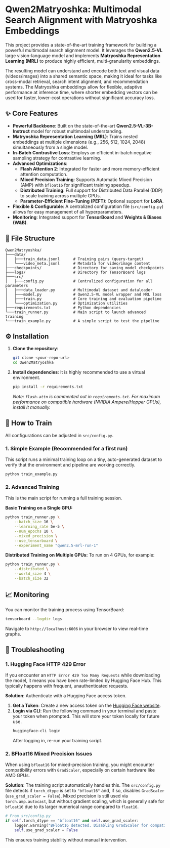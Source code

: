 # Qwen2Matryoshka: Multimodal Search Alignment with Matryoshka Embeddings

This project provides a state-of-the-art training framework for building a powerful multimodal search alignment model. It leverages the **Qwen2.5-VL** large vision-language model and implements **Matryoshka Representation Learning (MRL)** to produce highly efficient, multi-granularity embeddings.

The resulting model can understand and encode both text and visual data (videos/images) into a shared semantic space, making it ideal for tasks like cross-modal retrieval, search intent alignment, and recommendation systems. The Matryoshka embeddings allow for flexible, adaptive performance at inference time, where shorter embedding vectors can be used for faster, lower-cost operations without significant accuracy loss.

## ✨ Core Features

- **Powerful Backbone**: Built on the state-of-the-art **Qwen2.5-VL-3B-Instruct** model for robust multimodal understanding.
- **Matryoshka Representation Learning (MRL)**: Trains nested embeddings at multiple dimensions (e.g., 256, 512, 1024, 2048) simultaneously from a single model.
- **In-Batch Contrastive Loss**: Employs an efficient in-batch negative sampling strategy for contrastive learning.
- **Advanced Optimizations**:
    - **Flash Attention 2**: Integrated for faster and more memory-efficient attention computation.
    - **Mixed Precision Training**: Supports Automatic Mixed Precision (AMP) with `bfloat16` for significant training speedup.
    - **Distributed Training**: Full support for Distributed Data Parallel (DDP) to scale training across multiple GPUs.
    - **Parameter-Efficient Fine-Tuning (PEFT)**: Optional support for **LoRA**.
- **Flexible & Configurable**: A centralized configuration file (`src/config.py`) allows for easy management of all hyperparameters.
- **Monitoring**: Integrated support for **TensorBoard** and **Weights & Biases (W&B)**.

## 📁 File Structure

```
Qwen2Matryoshka/
├───data/
│   ├───train_data.jsonl      # Training pairs (query-target)
│   └───video_meta.jsonl      # Metadata for video/image content
├───checkpoints/              # Directory for saving model checkpoints
├───logs/                     # Directory for TensorBoard logs
├───src/
│   ├───config.py             # Centralized configuration for all parameters
│   ├───data_loader.py        # Multimodal dataset and dataloader
│   ├───model.py              # Qwen2.5-VL model wrapper and MRL loss
│   ├───train.py              # Core training and evaluation pipeline
│   └───optimization.py       # Optimization utilities
├───requirements.txt          # Python dependencies
└───train_runner.py           # Main script to launch advanced training
└───train_example.py          # A simple script to test the pipeline
```

## ⚙️ Installation

1.  **Clone the repository**:
    ```bash
    git clone <your-repo-url>
    cd Qwen2Matryoshka
    ```

2.  **Install dependencies**:
    It is highly recommended to use a virtual environment.
    ```bash
    pip install -r requirements.txt
    ```
    *Note: `flash-attn` is commented out in `requirements.txt`. For maximum performance on compatible hardware (NVIDIA Ampere/Hopper GPUs), install it manually.*

## 🚀 How to Train

All configurations can be adjusted in `src/config.py`.

### 1. Simple Example (Recommended for a first run)

This script runs a minimal training loop on a tiny, auto-generated dataset to verify that the environment and pipeline are working correctly.

```bash
python train_example.py
```

### 2. Advanced Training

This is the main script for running a full training session.

**Basic Training on a Single GPU:**
```bash
python train_runner.py \
    --batch_size 16 \
    --learning_rate 5e-5 \
    --num_epochs 10 \
    --mixed_precision \
    --use_tensorboard \
    --experiment_name "qwen2.5-mrl-run-1"
```

**Distributed Training on Multiple GPUs:**
To run on 4 GPUs, for example:
```bash
python train_runner.py \
    --distributed \
    --world_size 4 \
    --batch_size 32
```

## 📈 Monitoring

You can monitor the training process using TensorBoard:

```bash
tensorboard --logdir logs
```
Navigate to `http://localhost:6006` in your browser to view real-time graphs.

## 🔧 Troubleshooting

### 1. Hugging Face HTTP 429 Error

If you encounter an `HTTP Error 429 Too Many Requests` while downloading the model, it means you have been rate-limited by Hugging Face Hub. This typically happens with frequent, unauthenticated requests.

**Solution**: Authenticate with a Hugging Face access token.

1.  **Get a Token**: Create a new access token on the [Hugging Face website](https://huggingface.co/settings/tokens).
2.  **Login via CLI**: Run the following command in your terminal and paste your token when prompted. This will store your token locally for future use.
    ```bash
    huggingface-cli login
    ```
    After logging in, re-run your training script.

### 2. BFloat16 Mixed Precision Issues

When using `bfloat16` for mixed-precision training, you might encounter compatibility errors with `GradScaler`, especially on certain hardware like AMD GPUs.

**Solution**: The training script automatically handles this. The `src/config.py` file detects if `torch_dtype` is set to `"bfloat16"` and, if so, disables `GradScaler` (`use_grad_scaler = False`). Mixed precision is still used via `torch.amp.autocast`, but without gradient scaling, which is generally safe for `bfloat16` due to its larger numerical range compared to `float16`.

```python
# From src/config.py
if self.torch_dtype == "bfloat16" and self.use_grad_scaler:
    logger.warning("BFloat16 detected. Disabling GradScaler for compatibility.")
    self.use_grad_scaler = False
```
This ensures training stability without manual intervention.
